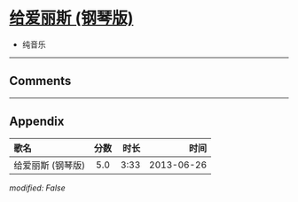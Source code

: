 # [给爱丽斯 (钢琴版)](https://music.163.com/song?id=26608865)

* 纯音乐


---

## Comments


---

## Appendix

|歌名|分数|时长|时间|
|:---|:---:|---:|---:|
|给爱丽斯 (钢琴版)|5.0|3:33|2013-06-26

*modified: False*